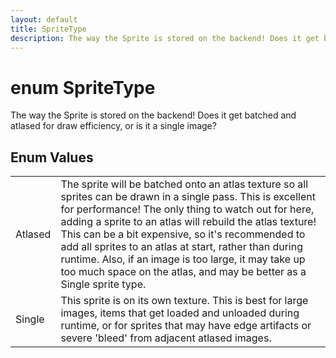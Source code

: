 ```yaml
---
layout: default
title: SpriteType
description: The way the Sprite is stored on the backend! Does it get batched and atlased for draw efficiency, or is it a single image?
---
```

# enum SpriteType

The way the Sprite is stored on the backend! Does it get
batched and atlased for draw efficiency, or is it a single image?




## Enum Values

|  |  |
|--|--|
|Atlased|The sprite will be batched onto an atlas texture so all sprites can be drawn in a single pass. This is excellent for performance! The only thing to watch out for here, adding a sprite to an atlas will rebuild the atlas texture! This can be a bit expensive, so it's recommended to add all sprites to an atlas at start, rather than during runtime. Also, if an image is too large, it may take up too much space on the atlas, and may be better as a Single sprite type.|
|Single|This sprite is on its own texture. This is best for large images, items that get loaded and unloaded during runtime, or for sprites that may have edge artifacts or severe 'bleed' from adjacent atlased images.|


